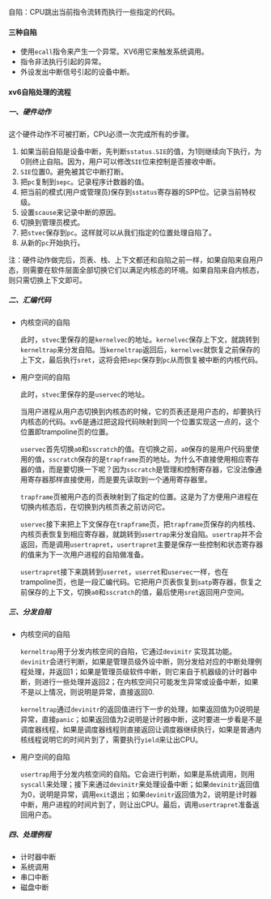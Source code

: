 自陷：CPU跳出当前指令流转而执行一些指定的代码。

#### 三种自陷

- 使用`ecall`指令来产生一个异常。XV6用它来触发系统调用。
- 指令非法执行引起的异常。
- 外设发出中断信号引起的设备中断。

#### xv6自陷处理的流程

##### 一、硬件动作

这个硬件动作不可被打断，CPU必须一次完成所有的步骤。

1. 如果当前自陷是设备中断，先判断`sstatus.SIE`的值，为1则继续向下执行，为0则终止自陷。因为，用户可以修改`SIE`位来控制是否接收中断。
2. `SIE`位置0。避免被其它中断打断。
3. 把`pc`复制到`sepc`。记录程序计数器的值。
4. 把当前的模式(用户或管理员)保存到`sstatus`寄存器的SPP位。记录当前特权级。
5. 设置`scause`来记录中断的原因。
6. 切换到管理员模式。
7. 把`stvec`保存到`pc`。这样就可以从我们指定的位置处理自陷了。
8. 从新的`pc`开始执行。

注：硬件动作做完后，页表、栈、上下文都还和自陷之前一样，如果自陷来自用户态，则需要在软件层面全部切换它们以满足内核态的环境。如果自陷来自内核态，则只需切换上下文即可。

##### 二、汇编代码

- 内核空间的自陷

  此时，`stvec`里保存的是`kernelvec`的地址。`kernelvec`保存上下文，就跳转到`kerneltrap`来分发自陷。当`kerneltrap`返回后，`kernelvec`就恢复之前保存的上下文，最后执行`sret`，这将会把`sepc`保存到`pc`从而恢复被中断的内核代码。

- 用户空间的自陷

  此时，`stvec`里保存的是`uservec`的地址。
  
  当用户进程从用户态切换到内核态的时候，它的页表还是用户态的，却要执行内核态的代码。xv6是通过把这段代码映射到同一个位置实现这一点的，这个位置即trampoline页的位置。
  
  `uservec`首先切换`a0`和`sscratch`的值。在切换之前，`a0`保存的是用户代码里使用的值，`sscratch`保存的是`trapframe`页的地址。为什么不直接使用相应寄存器的值，而是要切换一下呢？因为`sscratch`是管理和控制寄存器，它没法像通用寄存器那样直接使用，而是要先读取到一个通用寄存器里。
  
  `trapframe`页被用户态的页表映射到了指定的位置。这是为了方便用户进程在切换内核态后，在切换到内核页表之前访问它。
  
  `uservec`接下来把上下文保存在`trapframe`页，把`trapframe`页保存的内核栈、内核页表恢复到相应寄存器，就跳转到`usertrap`来分发自陷。`usertrap`并不会返回，而是调用`usertrapret`，`usertrapret`主要是保存一些控制和状态寄存器的值来为下一次用户进程的自陷做准备。
  
  `usertrapret`接下来跳转到`userret`，`userret`和`uservec`一样，也在trampoline页，也是一段汇编代码。它把用户页表恢复到`satp`寄存器，恢复之前保存的上下文，切换`a0`和`sscratch`的值，最后使用`sret`返回用户空间。

##### 三、分发自陷

- 内核空间的自陷

  `kerneltrap`用于分发内核空间的自陷，它通过`devinitr` 实现其功能。`devinitr`会进行判断，如果是管理员级外设中断，则分发给对应的中断处理例程处理，并返回1；如果是管理员级软件中断，则它来自于机器级的计时器中断，则进行一些处理并返回2；在内核空间只可能发生异常或设备中断，如果不是以上情况，则说明是异常，直接返回0.

  `kerneltrap`通过`devinitr`的返回值进行下一步的处理，如果返回值为0说明是异常，直接`panic`；如果返回值为2说明是计时器中断，这时要进一步看是不是调度器线程，如果是调度器线程则直接返回让调度器继续执行，如果是普通内核线程说明它的时间片到了，需要执行`yield`来让出CPU。

- 用户空间的自陷

  `usertrap`用于分发内核空间的自陷。它会进行判断，如果是系统调用，则用`syscall`来处理；接下来通过`devinitr`来处理设备中断；如果`devinitr`返回值为0，说明是异常，调用`exit`退出；如果`devinitr`返回值为2，说明是计时器中断，用户进程的时间片到了，则让出CPU。最后，调用`usertrapret`准备返回用户态。

##### 四、处理例程

- 计时器中断
- 系统调用
- 串口中断
- 磁盘中断